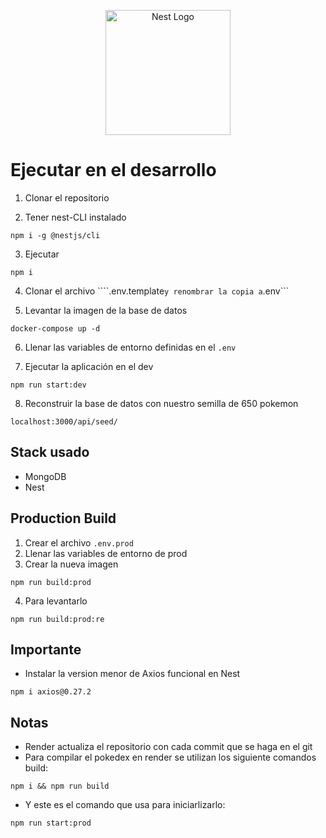<p align="center">
  <a href="http://nestjs.com/" target="blank"><img src="https://nestjs.com/img/logo-small.svg" width="200" alt="Nest Logo" /></a>
</p>

# Ejecutar en el desarrollo

1. Clonar el repositorio

2. Tener nest-CLI instalado
```
npm i -g @nestjs/cli
```

3. Ejecutar
```
npm i
```

4. Clonar el archivo ````.env.template``` y renombrar la copia a ```.env```

5. Levantar la imagen de la base de datos
```
docker-compose up -d
```

6. Llenar las variables de entorno definidas en el ```.env```

7. Ejecutar la aplicación en el dev
```
npm run start:dev
```

8. Reconstruir la base de datos con nuestro semilla de 650 pokemon
```
localhost:3000/api/seed/
```

## Stack usado
* MongoDB
* Nest

## Production Build
1. Crear el archivo ```.env.prod```
2. Llenar las variables de entorno de prod
3. Crear la nueva imagen 
```
npm run build:prod
```
4. Para levantarlo
```
npm run build:prod:re
```

## Importante
* Instalar la version menor de Axios funcional en Nest
```
npm i axios@0.27.2
```

## Notas
* Render actualiza el repositorio con cada commit que se haga en el git
* Para compilar el pokedex en render se utilizan los siguiente comandos build:
```
npm i && npm run build
```

* Y este es el comando que usa para iniciarlizarlo:
```
npm run start:prod
```


